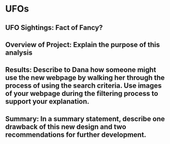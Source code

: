 # UFOs
## UFO Sightings: Fact of Fancy?

## Overview of Project: Explain the purpose of this analysis


## Results: Describe to Dana how someone might use the new webpage by walking her through the process of using the search criteria. Use images of your webpage during the filtering process to support your explanation.


## Summary: In a summary statement, describe one drawback of this new design and two recommendations for further development.
